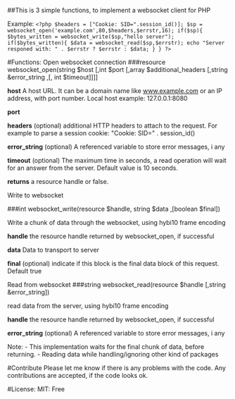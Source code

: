 ##This is 3 simple functions, to implement a websocket client for PHP

Example:
`<?php
$headers = ["Cookie: SID=".session_id()];
$sp = websocket_open('example.com',80,$headers,$errstr,16);
if($sp){
   $bytes_written = websocket_write($sp,"hello server");
   if($bytes_written){
     $data = websocket_read($sp,$errstr);
     echo "Server responed with: " . $errstr ? $errstr : $data;
   }
}
?>`

#Functions:
Open websocket connection
###resource websocket_open(string $host [,int $port [,array $additional_headers [,string &error_string ,[, int $timeout]]]]
  
**host**
   A host URL. It can be a domain name like www.example.com or an IP address,  with port number. Local host example: 127.0.0.1:8080
    
**port**  
    
**headers** (optional)
    additional HTTP headers to attach to the request.   For example to parse a session cookie: "Cookie: SID=" . session_id()  
    
**error_string** (optional)
    A referenced variable to store error messages, i any
    
**timeout** (optional)
    The maximum time in seconds, a read operation will wait for an answer from 
    the server. Default value is 10 seconds.

**returns** a resource handle or false.


Write to websocket
  
###int websocket_write(resource $handle, string $data ,[boolean $final])
  
Write a chunk of data through the websocket, using hybi10 frame encoding
  
**handle**
    the resource handle returned by websocket_open, if successful
    
**data**
    Data to transport to server
    
**final** (optional)
    indicate if this block is the final data block of this request. Default true  


Read from websocket
###string websocket_read(resource $handle [,string &error_string])
  
read data from the server, using hybi10 frame encoding
  
**handle**
    the resource handle returned by websocket_open, if successful

**error_string** (optional)
    A referenced variable to store error messages, i any

Note:
    - This implementation waits for the final chunk of data, before returning.
    - Reading data while handling/ignoring other kind of packages
    

#Contribute
Please let me know if there is any problems with the code.
Any contributions are accepted, if the code looks ok.


#License: MIT: Free


